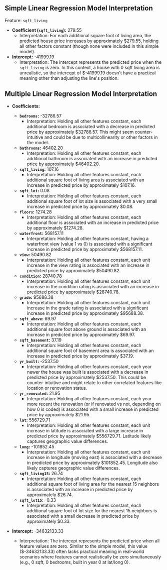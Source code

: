 ## Simple Linear Regression Model Interpretation
Feature: `sqft_living`
- **Coefficient (`sqft_living`):** 279.55
  - Interpretation: For each additional square foot of living area, the predicted house price increases by approximately $279.55, holding all other factors constant (though none were included in this simple model).
- **Intercept:** -41999.19
  - Interpretation: The intercept represents the predicted price when the `sqft_living` is zero. In this context, a house with 0 sqft living area is unrealistic, so the intercept of $-41999.19 doesn't have a practical meaning other than adjusting the line's position.

## Multiple Linear Regression Model Interpretation
- **Coefficients:**
  - **`bedrooms`:** -32786.57
    - Interpretation: Holding all other features constant, each additional bedroom is associated with a decrease in predicted price by approximately $32786.57. This might seem counter-intuitive and could be due to multicollinearity or other factors in the model.
  - **`bathrooms`:** 46402.20
    - Interpretation: Holding all other features constant, each additional bathroom is associated with an increase in predicted price by approximately $46402.20.
  - **`sqft_living`:** 107.16
    - Interpretation: Holding all other features constant, each additional square foot of living area is associated with an increase in predicted price by approximately $107.16.
  - **`sqft_lot`:** 0.08
    - Interpretation: Holding all other features constant, each additional square foot of lot size is associated with a very small increase in predicted price by approximately $0.08.
  - **`floors`:** 1274.28
    - Interpretation: Holding all other features constant, each additional floor is associated with an increase in predicted price by approximately $1274.28.
  - **`waterfront`:** 568157.11
    - Interpretation: Holding all other features constant, having a waterfront view (value 1 vs 0) is associated with a significant increase in predicted price by approximately $568157.11.
  - **`view`:** 50490.82
    - Interpretation: Holding all other features constant, each unit increase in the view rating is associated with an increase in predicted price by approximately $50490.82.
  - **`condition`:** 28740.78
    - Interpretation: Holding all other features constant, each unit increase in the condition rating is associated with an increase in predicted price by approximately $28740.78.
  - **`grade`:** 95688.38
    - Interpretation: Holding all other features constant, each unit increase in the grade rating is associated with a significant increase in predicted price by approximately $95688.38.
  - **`sqft_above`:** 69.97
    - Interpretation: Holding all other features constant, each additional square foot above ground is associated with an increase in predicted price by approximately $69.97.
  - **`sqft_basement`:** 37.19
    - Interpretation: Holding all other features constant, each additional square foot of basement area is associated with an increase in predicted price by approximately $37.19.
  - **`yr_built`:** -2537.50
    - Interpretation: Holding all other features constant, each year newer the house was built is associated with a decrease in predicted price by approximately $2537.50. This could be counter-intuitive and might relate to other correlated features like location or renovation status.
  - **`yr_renovated`:** 21.95
    - Interpretation: Holding all other features constant, each year more recent the renovation (or if renovated vs not, depending on how 0 is coded) is associated with a small increase in predicted price by approximately $21.95.
  - **`lat`:** 556729.71
    - Interpretation: Holding all other features constant, each unit increase in latitude is associated with a large increase in predicted price by approximately $556729.71. Latitude likely captures geographic value differences.
  - **`long`:** -101852.45
    - Interpretation: Holding all other features constant, each unit increase in longitude (moving east) is associated with a decrease in predicted price by approximately $101852.45. Longitude also likely captures geographic value differences.
  - **`sqft_living15`:** 26.74
    - Interpretation: Holding all other features constant, each additional square foot of living area for the nearest 15 neighbors is associated with an increase in predicted price by approximately $26.74.
  - **`sqft_lot15`:** -0.33
    - Interpretation: Holding all other features constant, each additional square foot of lot size for the nearest 15 neighbors is associated with a small decrease in predicted price by approximately $0.33.

- **Intercept:** -34632133.33
  - Interpretation: The intercept represents the predicted price when all feature values are zero. Similar to the simple model, this value ($-34632133.33) often lacks practical meaning in real-world scenarios where features cannot realistically be zero simultaneously (e.g., 0 sqft, 0 bedrooms, built in year 0 at lat/long 0).